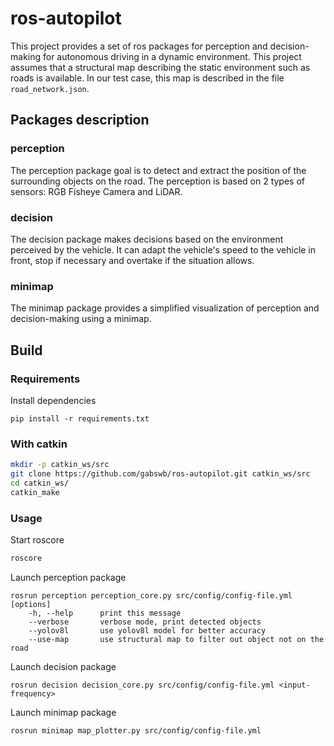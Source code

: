 # ros-autopilot
This project provides a set of ros packages for perception and decision-making for autonomous driving in a dynamic environment. This project assumes that a structural map describing the static environment such as roads is available. In our test case, this map is described in the file `road_network.json`.
## Packages description
### perception
The perception package goal is to detect and extract the position of the surrounding objects on the road. The perception is based on 2 types of sensors: RGB Fisheye Camera and LiDAR.
### decision
The decision package makes decisions based on the environment perceived by the vehicle. It can adapt the vehicle's speed to the vehicle in front, stop if necessary and overtake if the situation allows.
### minimap
The minimap package provides a simplified visualization of perception and decision-making using a minimap.
## Build
### Requirements
Install dependencies
```
pip install -r requirements.txt
```
### With catkin
```sh
mkdir -p catkin_ws/src
git clone https://github.com/gabswb/ros-autopilot.git catkin_ws/src
cd catkin_ws/
catkin_make
```
### Usage
Start roscore
```sh
roscore
```
Launch perception package
```
rosrun perception perception_core.py src/config/config-file.yml [options]
    -h, --help      print this message
    --verbose       verbose mode, print detected objects
    --yolov8l       use yolov8l model for better accuracy
    --use-map       use structural map to filter out object not on the road
```

Launch decision package
```
rosrun decision decision_core.py src/config/config-file.yml <input-frequency>
```
Launch minimap package
```
rosrun minimap map_plotter.py src/config/config-file.yml
```